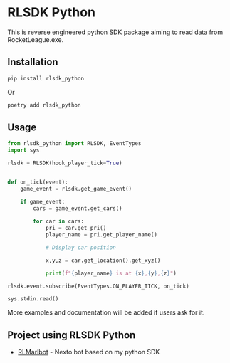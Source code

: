 # RLSDK Python

This is reverse engineered python SDK package aiming to read data from RocketLeague.exe.

## Installation

```bash
pip install rlsdk_python
```
Or
```bash
poetry add rlsdk_python
```

## Usage

```python
from rlsdk_python import RLSDK, EventTypes
import sys

rlsdk = RLSDK(hook_player_tick=True)


def on_tick(event):
    game_event = rlsdk.get_game_event()

    if game_event:
        cars = game_event.get_cars()
        
        for car in cars:
            pri = car.get_pri()
            player_name = pri.get_player_name()

            # Display car position

            x,y,z = car.get_location().get_xyz()

            print(f"{player_name} is at {x},{y},{z}")

rlsdk.event.subscribe(EventTypes.ON_PLAYER_TICK, on_tick)

sys.stdin.read()

```

More examples and documentation will be added if users ask for it.

## Project using RLSDK Python

- [RLMarlbot](https://github.com/MarlBurroW/RLMarlbot) - Nexto bot based on my python SDK


